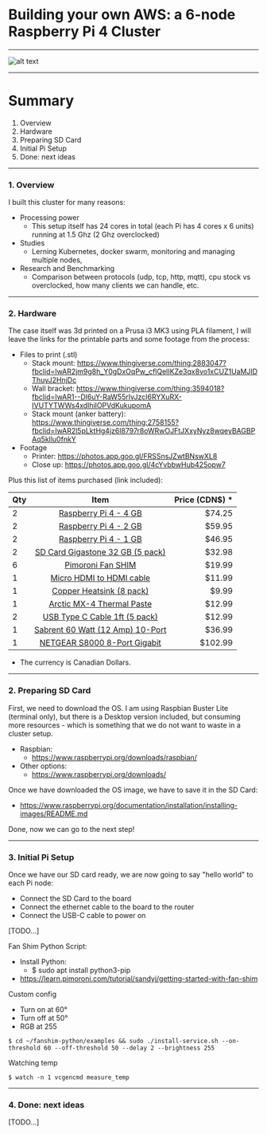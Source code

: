 # Building your own AWS: a 6-node Raspberry Pi 4 Cluster

---

![alt text](https://lh3.googleusercontent.com/yPUjqIXq_UZVSVd0TqYtAD48XX_EyoZXHvw2aPtZRSa-01zXuddLSmyvJDrfsOZIgOt-IQKKB_vugQmhzwgOn2ZgjZm8fErNbhhMsMDlAre5pwfoemZ0pE4O7-HWEkoisWjiaekOHJiUJ64DRqXAxCrhLcOGJ1SY4X0p68wJ_1wNd2GdsiSn15lcwZSYmEITFWYGR6swrT1tIzCLraeGnfdEGm12KJTrLHpPeH4yDqSAjFj8SUKzkeawUgNrgsTUPx50rTToHQHyVrkQEYggRBuxIHfLMHOMMcQJFKBMhN2E_KeOr4qsMLhBOjLP2rHlbPXrowDJzPkZ20mHTRWOLkMTFLWZ7JsFryLQNmnzEkXhmx1j9RG65E6aNX7pcpJnePm8vFO-5bpv59Kf1tFddGedjpIGF-TZirRD6l7qFJ39CtsPe18tIqXDHtQ0ARwrNZiK7-1PgM6uhjBKAnMXJRnfQEh1FfmLicBeVE3nRQcR9-yKrkCJ2KVUICcB3dAd6hy4F-sp_j0EYxq4ol2iI118GAkDq0CzJL5BxkYh987mnbqXH6qbfnhtMIOsMTJAVNCufTDuorlbiKCZ0azJ2MZGo3l6bPWm5GFJraFQjx7gNzi-KaRjnEdm687-ZSword0T80EtRSrVsrT-F1sAodKZs_jyChTBSgMpYqx1ZO7gkdloRQVNtq2aykkikU6Dha_ojYFNNZft4ww6rUCQ3ALmr2aKElWHDL_eMtcmMZ1xzb1s=w1762-h857-no "Raspberry Pi 4 Cluster")

---
# Summary
1. Overview
2. Hardware
3. Preparing SD Card
4. Initial Pi Setup
5. Done: next ideas
---
### 1. Overview

I built this cluster for many reasons:

* Processing power
  * This setup itself has 24 cores in total (each Pi has 4 cores x 6 units) running at 1.5 Ghz (2 Ghz overclocked)
* Studies
  * Lerning Kubernetes, docker swarm, monitoring and managing multiple nodes,
* Research and Benchmarking
   * Comparison between protocols (udp, tcp, http, mqtt), cpu stock vs overclocked, how many clients we can handle, etc. 

---
### 2. Hardware

The case itself was 3d printed on a Prusa i3 MK3 using PLA filament, I will leave the links for the printable parts and some footage from the process:
* Files to print (.stl)
  * Stack mount: https://www.thingiverse.com/thing:2883047?fbclid=IwAR2jm9g8h_Y0gDxOqPw_cflQelIKZe3qx8vo1xCUZ1UaMJIDThuyJ2HnjDc
  * Wall bracket: https://www.thingiverse.com/thing:3594018?fbclid=IwAR1--Dl6uY-RaW55rIvJzcI6RYXuRX-IVUTYTWWs4xdIhilOPVdKukupomA
  * Stack mount (anker battery): https://www.thingiverse.com/thing:2758155?fbclid=IwAR2l5pLktHg4jz6l8797r8oWRwOJFtJXxyNyz8wqeyBAGBPAq5kllu0fnkY
* Footage
  * Printer: https://photos.app.goo.gl/FRSSnsJZwtBNswXL8
  * Close up: https://photos.app.goo.gl/4cYvbbwHub425opw7

Plus this list of items purchased (link included):

| Qty           | Item          | Price (CDN$) *                                                                                                |
| ------------- |:-------------:| ----------------------------------------------------------------------------------------------------:|
| 2             | [Raspberry Pi 4 - 4 GB](https://www.buyapi.ca/product/raspberry-pi-4-model-b-4gb/ "Raspberry Pi 4 - 4 GB") |  $74.25 |
| 2             | [Raspberry Pi 4 - 2 GB](https://www.buyapi.ca/product/raspberry-pi-4-model-b-2gb/ "Raspberry Pi 4 - 2 GB") |  $59.95 |
| 2             | [Raspberry Pi 4 - 1 GB](https://www.buyapi.ca/product/raspberry-pi-4-model-b-1gb/ "Raspberry Pi 4 - 1 GB") |  $46.95 |
| 2             | [SD Card Gigastone 32 GB (5 pack)](https://www.amazon.ca/Gigastone-32GB-U1-C10-Nintendo/dp/B07N73LB4T/ref=sr_1_3 "SD Card Gigastone 32 GB (5 pack)") |  $32.98 |
| 6             | [Pimoroni Fan SHIM](https://www.amazon.ca/Pimoroni-Fan-SHIM-Raspberry-Expectancy/dp/B07TTTCN8H/ref=sr_1_1 "Pimoroni Fan SHIM") |  $19.99 |
| 1             | [Micro HDMI to HDMI cable](https://www.amazon.ca/UGREEN-Ethernet-Support-Resolution-Cameras/dp/B00B2HORKE/ref=sr_1_5 "Micro HDMI to HDMI UGREEN") |  $11.99 |
| 1             | [Copper Heatsink (8 pack)](https://www.amazon.ca/Gigastone-32GB-U1-C10-Nintendo/dp/B07N73LB4T/ref=sr_1_3 "Copper Heatsink (8 pack)") |  $9.99 |
| 1             | [Arctic MX-4 Thermal Paste](https://www.amazon.ca/MX-4-4G-Thermal-Compound-Coolers-Durability/dp/B07PZSTW52/ref=sr_1_1_sspa "Arctic MX-4 Thermal Paste") |  $12.99 |
| 2             | [USB Type C Cable 1ft (5 pack)](https://www.amazon.ca/Canjoy-Braided-Charging-Compatible-Samsung/dp/B07KFX18KJ/ref=sr_1_5 "USB Type C Cable 1 ft (5 pack)") |  $12.99 |
| 1             | [Sabrent 60 Watt (12 Amp) 10-Port](https://www.amazon.ca/Sabrent-Family-Sized-Charger-Technology-AX-TPCS/dp/B00OJ79UK6/ref=sr_1_6 "Sabrent 60 Watt (12 Amp) 10-Port") |  $36.99 |
| 1             | [NETGEAR S8000 8-Port Gigabit ](https://www.amazon.ca/NETGEAR-GS808E-100NAS-Nighthawk-Streaming-Advanced/dp/B01MU3GE5L/ref=sr_1_13 "NETGEAR S8000 8-Port Gigabit") |  $102.99 |

* The currency is Canadian Dollars.

---
### 2. Preparing SD Card

First, we need to download the OS. I am using Raspbian Buster Lite (terminal only), but there is a Desktop version included, but consuming more resources - which is something that we do not want to waste in a cluster setup.
* Raspbian:
  * https://www.raspberrypi.org/downloads/raspbian/
* Other options:
  * https://www.raspberrypi.org/downloads/

Once we have downloaded the OS image, we have to save it in the SD Card:
* https://www.raspberrypi.org/documentation/installation/installing-images/README.md

Done, now we can go to the next step!

---
### 3. Initial Pi Setup

Once we have our SD card ready, we are now going to say "hello world" to each Pi node: 
* Connect the SD Card to the board
* Connect the ethernet cable to the board to the router
* Connect the USB-C cable to power on

[TODO...]



Fan Shim Python Script:
* Install Python:
  * $ sudo apt install python3-pip
* https://learn.pimoroni.com/tutorial/sandyj/getting-started-with-fan-shim

Custom config
* Turn on at 60°
* Turn off at 50°
* RGB at 255
```
$ cd ~/fanshim-python/examples && sudo ./install-service.sh --on-threshold 60 --off-threshold 50 --delay 2 --brightness 255
```

Watching temp
```
$ watch -n 1 vcgencmd measure_temp
```

---
### 4. Done: next ideas

[TODO...]


